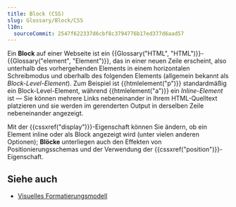 ```yaml
---
title: Block (CSS)
slug: Glossary/Block/CSS
l10n:
  sourceCommit: 2547f622337d6cbf8c3794776b17ed377d6aad57
---
```


Ein **Block** auf einer Webseite ist ein {{Glossary("HTML", "HTML")}}-{{Glossary("element", "Element")}}, das in einer neuen Zeile erscheint, also unterhalb des vorhergehenden Elements in einem horizontalen Schreibmodus und oberhalb des folgenden Elements (allgemein bekannt als _Block-Level-Element_). Zum Beispiel ist {{htmlelement("p")}} standardmäßig ein Block-Level-Element, während {{htmlelement("a")}} ein _Inline-Element_ ist — Sie können mehrere Links nebeneinander in Ihrem HTML-Quelltext platzieren und sie werden im gerenderten Output in derselben Zeile nebeneinander angezeigt.

Mit der {{cssxref("display")}}-Eigenschaft können Sie ändern, ob ein Element inline oder als Block angezeigt wird (unter vielen anderen Optionen); **Blöcke** unterliegen auch den Effekten von Positionierungsschemas und der Verwendung der {{cssxref("position")}}-Eigenschaft.

## Siehe auch

- [Visuelles Formatierungsmodell](/de/docs/Web/CSS/CSS_display/Visual_formatting_model)
